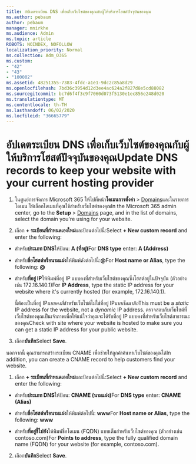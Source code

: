 ```yaml
---
title: อัปเดตระเบียน DNS เพื่อเก็บเว็บไซต์ของคุณกับผู้ให้บริการโฮสต์ปัจจุบันของคุณ
ms.author: pebaum
author: pebaum
manager: mnirkhe
ms.audience: Admin
ms.topic: article
ROBOTS: NOINDEX, NOFOLLOW
localization_priority: Normal
ms.collection: Adm_O365
ms.custom:
- "42"
- "43"
- "100002"
ms.assetid: 48251355-7383-4fdc-a1e1-9dc2c85a8d29
ms.openlocfilehash: 7bd36c3954d12d3ee4ac624a2f827d8e5cd88082
ms.sourcegitcommit: bc7d6f4f3c9f7060d073f5130e1ec856e248d020
ms.translationtype: MT
ms.contentlocale: th-TH
ms.lasthandoff: 06/02/2020
ms.locfileid: "36665779"
---
```

# <a name="update-dns-records-to-keep-your-website-with-your-current-hosting-provider"></a><span data-ttu-id="ff03f-102">อัปเดตระเบียน DNS เพื่อเก็บเว็บไซต์ของคุณกับผู้ให้บริการโฮสต์ปัจจุบันของคุณ</span><span class="sxs-lookup"><span data-stu-id="ff03f-102">Update DNS records to keep your website with your current hosting provider</span></span>

1. <span data-ttu-id="ff03f-103">ในศูนย์การจัดการ Microsoft 365 ให้ไปที่หน้า**โดเมนการตั้งค่า**  >  [Domains](https://portal.office.com/adminportal/home#/Domains)และในรายการโดเมน ให้เลือกโดเมนที่คุณใช้สําหรับเว็บไซต์ของคุณ</span><span class="sxs-lookup"><span data-stu-id="ff03f-103">In the Microsoft 365 admin center, go to the **Setup** > [Domains](https://portal.office.com/adminportal/home#/Domains) page, and in the list of domains, select the domain you're using for your website.</span></span>

2. <span data-ttu-id="ff03f-104">เลือก **+ ระเบียนที่กําหนดเองใหม่**และป้อนต่อไปนี้:</span><span class="sxs-lookup"><span data-stu-id="ff03f-104">Select **+ New custom record** and enter the following:</span></span>

  - <span data-ttu-id="ff03f-105">สําหรับ**ประเภท DNS**ให้ป้อน: **A (ที่อยู่)**</span><span class="sxs-lookup"><span data-stu-id="ff03f-105">For **DNS type** enter: **A (Address)**</span></span>

  - <span data-ttu-id="ff03f-106">สําหรับ**ชื่อโฮสต์หรือนามแฝง**ให้พิมพ์ดังต่อไปนี้:**@**</span><span class="sxs-lookup"><span data-stu-id="ff03f-106">For **Host name or Alias**, type the following: **@**</span></span>

  - <span data-ttu-id="ff03f-107">สําหรับ**ที่อยู่ IP**ให้พิมพ์ที่อยู่ IP แบบคงที่สําหรับเว็บไซต์ของคุณซึ่งโฮสต์อยู่ในปัจจุบัน (ตัวอย่างเช่น 172.16.140.1)</span><span class="sxs-lookup"><span data-stu-id="ff03f-107">For **IP Address**, type the static IP address for your website where it's currently hosted (for example, 172.16.140.1).</span></span>

    <span data-ttu-id="ff03f-108">นี้ต้องเป็นที่อยู่ IP*แบบคงที่*สําหรับเว็บไซต์ไม่ใช่ที่อยู่ IP*แบบไดนามิก*</span><span class="sxs-lookup"><span data-stu-id="ff03f-108">This must be a  *static*  IP address for the website, not a  *dynamic*  IP address.</span></span> <span data-ttu-id="ff03f-109">ตรวจสอบกับเว็บไซต์ที่เว็บไซต์ของคุณเป็นเจ้าภาพเพื่อให้แน่ใจว่าคุณจะได้รับที่อยู่ IP แบบคงที่สําหรับเว็บไซต์สาธารณะของคุณ</span><span class="sxs-lookup"><span data-stu-id="ff03f-109">Check with site where your website is hosted to make sure you can get a static IP address for your public website.</span></span>

3. <span data-ttu-id="ff03f-110">เลือก**บันทึก**</span><span class="sxs-lookup"><span data-stu-id="ff03f-110">Select **Save**.</span></span>

<span data-ttu-id="ff03f-111">นอกจากนี้ คุณสามารถสร้างระเบียน CNAME เพื่อช่วยให้ลูกค้าค้นหาเว็บไซต์ของคุณได้</span><span class="sxs-lookup"><span data-stu-id="ff03f-111">In addition, you can create a CNAME record to help customers find your website.</span></span>
  
1. <span data-ttu-id="ff03f-112">เลือก **+ ระเบียนที่กําหนดเองใหม่**และป้อนต่อไปนี้:</span><span class="sxs-lookup"><span data-stu-id="ff03f-112">Select **+ New custom record** and enter the following:</span></span>

  - <span data-ttu-id="ff03f-113">สําหรับ**ประเภท DNS**ให้ป้อน: **CNAME (นามแฝง)**</span><span class="sxs-lookup"><span data-stu-id="ff03f-113">For **DNS type** enter: **CNAME (Alias)**</span></span>

  - <span data-ttu-id="ff03f-114">สําหรับ**ชื่อโฮสต์หรือนามแฝง**ให้พิมพ์ต่อไปนี้: **www**</span><span class="sxs-lookup"><span data-stu-id="ff03f-114">For **Host name or Alias**, type the following: **www**</span></span>

  - <span data-ttu-id="ff03f-115">สําหรับ**ที่อยู่ชี้ไปยัง**ให้พิมพ์ชื่อโดเมน (FQDN) แบบเต็มสําหรับเว็บไซต์ของคุณ (ตัวอย่างเช่น contoso.com)</span><span class="sxs-lookup"><span data-stu-id="ff03f-115">For **Points to address**, type the fully qualified domain name (FQDN) for your website (for example, contoso.com).</span></span>

2. <span data-ttu-id="ff03f-116">เลือก**บันทึก**</span><span class="sxs-lookup"><span data-stu-id="ff03f-116">Select **Save**.</span></span>
